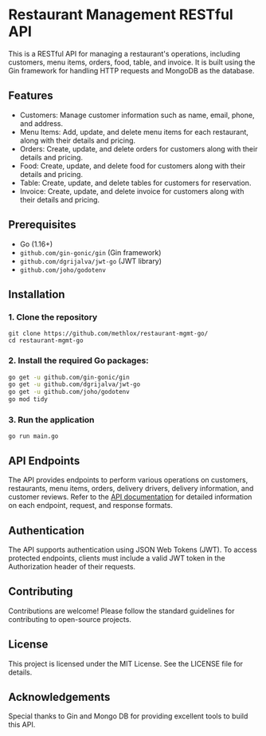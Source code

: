 # Restaurant Management RESTful API
This is a RESTful API for managing a restaurant's operations, including customers, menu items, orders, food, table, and invoice. It is built using the Gin framework for handling HTTP requests and MongoDB as the database.

## Features
- Customers: Manage customer information such as name, email, phone, and address.
- Menu Items: Add, update, and delete menu items for each restaurant, along with their details and pricing.
- Orders: Create, update, and delete orders for customers along with their details and pricing.
- Food: Create, update, and delete food for customers along with their details and pricing.
- Table: Create, update, and delete tables for customers for reservation.
- Invoice: Create, update, and delete invoice for customers along with their details and pricing.


## Prerequisites
- Go (1.16+)
- `github.com/gin-gonic/gin` (Gin framework)
- `github.com/dgrijalva/jwt-go` (JWT library)
- `github.com/joho/godotenv`

## Installation
### 1. Clone the repository
```gitbash
git clone https://github.com/methlox/restaurant-mgmt-go/
cd restaurant-mgmt-go
```

### 2. Install the required Go packages:
```bash
go get -u github.com/gin-gonic/gin
go get -u github.com/dgrijalva/jwt-go
go get -u github.com/joho/godotenv
go mod tidy
```

### 3. Run the application
```
go run main.go
```

## API Endpoints
The API provides endpoints to perform various operations on customers, restaurants, menu items, orders, delivery drivers, delivery information, and customer reviews. Refer to the [API documentation](api-documentation.md) for detailed information on each endpoint, request, and response formats.

## Authentication
The API supports authentication using JSON Web Tokens (JWT). To access protected endpoints, clients must include a valid JWT token in the Authorization header of their requests.

## Contributing
Contributions are welcome! Please follow the standard guidelines for contributing to open-source projects.

## License
This project is licensed under the MIT License. See the LICENSE file for details.

## Acknowledgements
Special thanks to Gin and Mongo DB for providing excellent tools to build this API.

